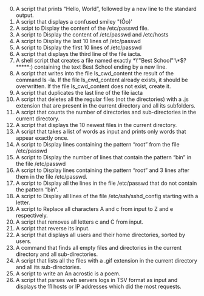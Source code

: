 0. A script that prints “Hello, World”, followed by a new line to the standard output.
1. A script that displays a confused smiley "(Ôo)'
2. A scipt to Display the content of the /etc/passwd file.
3. A script to Display the content of /etc/passwd and /etc/hosts
4. A script to Display the last 10 lines of /etc/passwd
5. A script to Display the first 10 lines of /etc/passwd
6. A script that displays the third line of the file iacta.
7. A shell script that creates a file named exactly \*\\'"Best School"\'\\*$\?\*\*\*\*\*:) containing the text Best School ending by a new line.
8. A  script that writes into the file ls_cwd_content the result of the command ls -la. If the file ls_cwd_content already exists, it should be overwritten. If the file ls_cwd_content does not exist, create it.
9. A script that duplicates the last line of the file iacta
10. A script that deletes all the regular files (not the directories) with a .js extension that are present in the current directory and all its subfolders.
11. A script that counts the number of directories and sub-directories in the current directory.
12. A script that displays the 10 newest files in the current directory.
13. A script that takes a list of words as input and prints only words that appear exactly once.
14. A script to Display lines containing the pattern “root” from the file /etc/passwd
15. A script to Display the number of lines that contain the pattern “bin” in the file /etc/passwd
16. A script to Display lines containing the pattern “root” and 3 lines after them in the file /etc/passwd.
17. A script to Display all the lines in the file /etc/passwd that do not contain the pattern “bin”.
18. A script to Display all lines of the file /etc/ssh/sshd_config starting with a letter.
19. A script to Replace all characters A and c from input to Z and e respectively.
20. A script that removes all letters c and C from input.
21. A script that reverse its input.
22. A script that displays all users and their home directories, sorted by users.
23. A  command that finds all empty files and directories in the current directory and all sub-directories.
24. A  script that lists all the files with a .gif extension in the current directory and all its sub-directories.
25. A script to write an An acrostic is a poem.
26. A script that parses web servers logs in TSV format as input and displays the 11 hosts or IP addresses which did the most requests.
